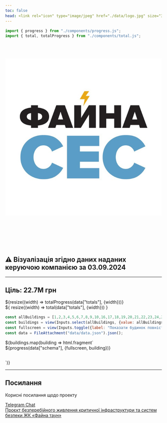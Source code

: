 ```yaml
---
toc: false
head: <link rel="icon" type="image/jpeg" href="./data/logo.jpg" size="32x32">
---
```


```js
import { progress } from "./components/progress.js";
import { total, totalProgress } from "./components/total.js";
```

<div class="title">
  <img src="./data/logo.jpg" alt="ФайнаСЕС">
</div>

<div class="card">
  <h2><span class="yellow">&#x26A0;</span> Візуалізація згідно даних наданих керуючою компанією за <b>03.09.2024</b></h2>
</div>

---

## Ціль: 22.7M грн

<div class="grid grid-cols-1">
  <div class="card">${resize((width) => totalProgress(data["totals"], {width}))}</div>
</div>

<div class="grid grid-cols-1">
  <div class="card">
${
  resize((width) => total(data["totals"], {width}))
}
  </div>
</div>


```js
const allBuildings = [1,2,3,4,5,6,7,8,9,10,16,17,18,19,20,21,22,23,24,25];
const buildings = view(Inputs.select(allBuildings, {value: allBuildings, multiple: true, label: "Будинки"}));
const fullscreen = view(Inputs.toggle({label: "Показати будинок повністю", value: false}));
const data = FileAttachment("data/data.json").json();
```

<div>
  ${buildings.map(building => html.fragment`<div class="card"><div class="container">
    <div class="scrollbar">
      ${progress(data["schema"], {fullscreen, building})}
    </div>
  </div></div>`)}
</div>


---

## Посилання

Корисні посилання щодо проекту

<div class="grid grid-cols-2">
  <div class="card">
    <a href="https://t.me/c/2219771592/1">Telegram Chat</a>
  </div>
  <div class="card">
    <a href="https://docs.google.com/document/d/1bZEXS3u3kGHiLygIG0eEB0hI2osS925WtJZBeQJl2iI/edit">Проєкт безперебійного живлення критичної інфраструктури та систем безпеки ЖК «Файна таун»</a>
  </div>
</div>

<style>

#observablehq-main {
  max-width: 100%;
}

.fullscreen {
  width: 100%;
}

.container {
  display: flex;
  align-items: flex-start;
  padding-bottom: 30px;
}
.container .scrollbar {
  overflow-x: scroll;
  flex: 1;
}
.container .scrollbar svg {
  max-width: none;
}

.title {
  display: flex;
  flex-direction: column;
  align-items: center;
  font-family: var(--sans-serif);
  margin: 4rem 0 8rem;
  text-wrap: balance;
  text-align: center;
}

.title h1 {
  margin: 1rem 0;
  padding: 1rem 0;
  max-width: none;
  font-size: 14vw;
  font-weight: 900;
  line-height: 1;
  background: linear-gradient(30deg, var(--theme-foreground-focus), currentColor);
  -webkit-background-clip: text;
  -webkit-text-fill-color: transparent;
  background-clip: text;
}

.title h2 {
  margin: 0;
  max-width: 34em;
  font-size: 20px;
  font-style: initial;
  font-weight: 500;
  line-height: 1.5;
  color: var(--theme-foreground-muted);
}

@media (min-width: 640px) {
  .title h1 {
    font-size: 90px;
  }
}

</style>
